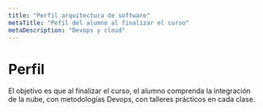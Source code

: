 ```yaml
---
title: "Perfil arquitectura de software"
metaTitle: "Pefil del alumno al finalizar el curso"
metaDescription: "Devops y cloud"
---
```


# Perfil
El objetivo es que al finalizar el curso, el alumno comprenda la integración de la nube, con metodologías Devops, con talleres prácticos en cada clase.





